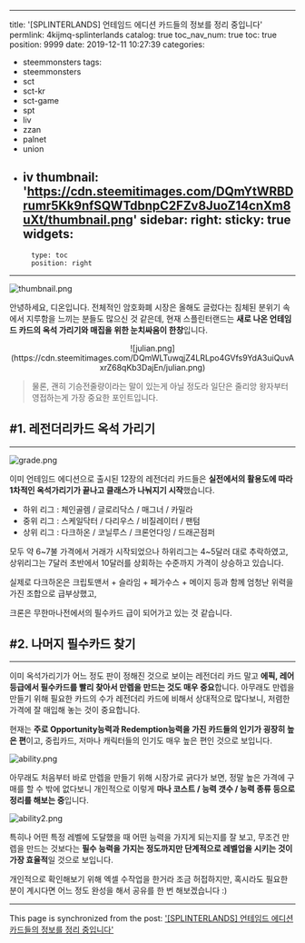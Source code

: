 
---
title: '[SPLINTERLANDS] 언테임드 에디션 카드들의 정보를 정리 중입니다'
permlink: 4kijmq-splinterlands
catalog: true
toc_nav_num: true
toc: true
position: 9999
date: 2019-12-11 10:27:39
categories:
- steemmonsters
tags:
- steemmonsters
- sct
- sct-kr
- sct-game
- spt
- liv
- zzan
- palnet
- union
- iv
thumbnail: 'https://cdn.steemitimages.com/DQmYtWRBDrumr5Kk9nfSQWTdbnpC2FZv8JuoZ14cnXm8uXt/thumbnail.png'
sidebar:
    right:
        sticky: true
widgets:
    -
        type: toc
        position: right
---


![thumbnail.png](https://cdn.steemitimages.com/DQmYtWRBDrumr5Kk9nfSQWTdbnpC2FZv8JuoZ14cnXm8uXt/thumbnail.png)

안녕하세요, 디온입니다. 전체적인 암호화폐 시장은 올해도 글렀다는 침체된 분위기 속에서 지루함을 느끼는 분들도 많으신 것 같은데, 현재 스플린터랜드는 **새로 나온 언테임드 카드의 옥석 가리기와 매집을 위한 눈치싸움이 한창**입니다. 

<center>![julian.png](https://cdn.steemitimages.com/DQmWLTuwqjZ4LRLpo4GVfs9YdA3uiQuvAxrZ68qKb3DajEn/julian.png)</center>

> 물론, 괜히 기승전줄량이라는 말이 있는게 아닐 정도라 일단은 줄리앙 왕자부터 영접하는게 가장 중요한 포인트입니다.


## #1. 레전더리카드 옥석 가리기
---
![grade.png](https://cdn.steemitimages.com/DQmPG2ds8fv4kdAnSXcEBBtTRGTeLrez5g4yt9Y3PHefdTe/grade.png)

이미 언테임드 에디션으로 출시된 12장의 레전더리 카드들은 **실전에서의 활용도에 따라 1차적인 옥석가리기가 끝나고 클래스가 나눠지기 시작**했습니다.

- 하위 리그 : 체인골렘 / 글로리닥스 / 매그너 / 카밀라
- 중위 리그 : 스케일닥터 / 다리우스 / 비질레이터 / 팬텀
- 상위 리그 : 다크하온 / 코닐루스 / 크론언다잉 / 드래곤점퍼

모두 약 6~7불 가격에서 거래가 시작되었으나 하위리그는 4~5달러 대로 추락하였고, 상위리그는 7달러 초반에서 10달러를 상회하는 수준까지 가격이 상승하고 있습니다. 

실제로 다크하온은 크립토맨서 + 슬라임 + 페가수스 + 메이지 등과 함께 엄청난 위력을 가진 조합으로 급부상했고, 

크론은 무한마나전에서의 필수카드 급이 되어가고 있는 것 같습니다.


## #2. 나머지 필수카드 찾기
---

이미 옥석가리기가 어느 정도 판이 정해진 것으로 보이는 레전더리 카드 말고 **에픽, 레어 등급에서 필수카드를 빨리 찾아서 만렙을 만드는 것도 매우 중요**합니다. 아무래도 만렙을 만들기 위해 필요한 카드의 수가 레전더리 카드에 비해서 상대적으로 많다보니, 저렴한 가격에 잘 매입해 놓는 것이 중요합니다.

현재는 **주로 Opportunity능력과 Redemption능력을 가진 카드들의 인기가 굉장히 높은 편**이고, 중립카드, 저마나 캐릭터들의 인기도 매우 높은 편인 것으로 보입니다.

![ability.png](https://cdn.steemitimages.com/DQmNrsYRHZkkmRLXQNxbnV2kGPWoGV66z3XjNUwzWeGbLC5/ability.png)

아무래도 처음부터 바로 만렙을 만들기 위해 시장가로 긁다가 보면, 정말 높은 가격에 구매를 할 수 밖에 없다보니 개인적으로 이렇게 **마나 코스트 / 능력 갯수 / 능력 종류 등으로 정리를 해보는 중**입니다.


![ability2.png](https://cdn.steemitimages.com/DQmbBPwweYinduJFXY4DjZEvap5Q4pLn2guaqHekmgsAEP4/ability2.png)

특히나 어떤 특정 레벨에 도달했을 때 어떤 능력을 가지게 되는지를 잘 보고, 무조건 만렙을 만드는 것보다는 **필수 능력을 가지는 정도까지만 단계적으로 레벨업을 시키는 것이 가장 효율적**일 것으로 보입니다.

개인적으로 확인해보기 위해 엑셀 수작업을 한거라 조금 허접하지만, 혹시라도 필요한 분이 계시다면 어느 정도 완성을 해서 공유를 한 번 해보겠습니다 :)

- - -

This page is synchronized from the post: ['[SPLINTERLANDS] 언테임드 에디션 카드들의 정보를 정리 중입니다'](https://steemit.com/@donekim/4kijmq-splinterlands)
